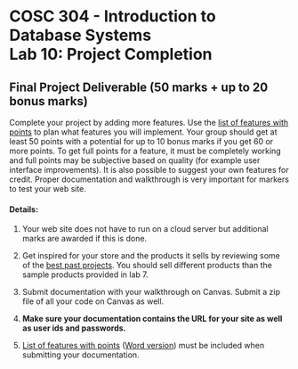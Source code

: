 # COSC 304 - Introduction to Database Systems<br>Lab 10: Project Completion

## Final Project Deliverable (50 marks + up to 20 bonus marks)

Complete your project by adding more features. Use the [list of features with points](projectFeatureMarking.pdf) to plan what features you will implement. Your group should get at least 50 points with a potential for up to 10 bonus marks if you get 60 or more points. To get full points for a feature, it must be completely working and full points may be subjective based on quality (for example user interface improvements). It is also possible to suggest your own features for credit. Proper documentation and walkthrough is very important for markers to test your web site.


#### Details:

1. Your web site does not have to run on a cloud server but additional marks are awarded if this is done.

2. Get inspired for your store and the products it sells by reviewing some of the [best past projects](https://people.ok.ubc.ca/rlawrenc/teaching/304/Project/index.html). You should sell different products than the sample products provided in lab 7.

3. Submit documentation with your walkthrough on Canvas. Submit a zip file of all your code on Canvas as well.

4. **Make sure your documentation contains the URL for your site as well as user ids and passwords.**

5. [List of features with points](projectFeatureMarking.pdf) ([Word version](projectFeatureMarking.docx)) must be included when submitting your documentation. 

